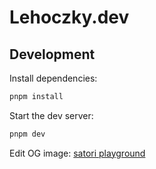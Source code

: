 # Lehoczky.dev

## Development

Install dependencies:

```sh
pnpm install
```

Start the dev server:

```sh
pnpm dev
```

Edit OG image: [satori playground](https://og-playground.vercel.app/?share=7VZba9swFP4rQqG0g7RxkjUtJu1D2w0Kg5V1ZTAMQ7FOHDWyZSQ5l4b890mW7802toe9bNFDjr-jy3fO-Y7sHQ4FBezjKWWrIEFI6S2Hq93O2ggtgEUL7aPjoecdHfcduGZULzoYZSrlZGvQOYdNiVr7jkkINROJ8YWCZ3FSeglnUXKvIVbWBYkGWbqeM6XZfHsrDJjY89vuGQmXkRRZQm8FF9L4e8MLO8oJ5iALB7hH39oR4JKR2fGRvYCPxqMc2u-D5NoaZQK6KWjEFmAbULVXO4IAO44NdzeKAKuUhHA6A70GSBozi5QG-OLyqIItNYRyco5exew1o26qDZs819YVkdQCQy_NZ8ZERiy5EVqL2OKXOb7fFwc1M3EoG-0snk-qGErHl0IzE89r-Fww9ledg9BXwTVJ0AdYiPBlua0IDAyD36BTV5uM7Wgk9mDNf8LovcyLRdEdrICL1NTzAKmWzeKoVcarAI8nXoBL0PVQF1UyNNBC61T5gwEvMnBGYTX4RpSWYhDD2Y1-2ESbi_TsOYWosfZVDmZCUpCfCGVZLsVzr5ZR7beeUbpBSnBGUW80saPetkzIwPVDEWNuq1UR44rB-kZsDHUPeejS89DYq6KaM86Np3c-siMMS7zLNxWKlTIlM8Mm09CgK51-avXMCq3WSEzU8j4mkalpgDlLgMjTSJrwTZ-daFGscDv1tSSJaTxpfC17vWAa3pQkO90Gc1UrMCXadHaeCvdj1MRJhX5wjntaZ9GE58CnhGllpmUK5KPt-4_JkzJxvppY3A-_nl_Ka9goWkNfbTivURPYtoGG6KchkyEHF1VB6tRhAUah3WloDbuDNaT7v54O3KQ6UYNidd0ndR6n9nLqdop9hxxolTZs22EJp-WaRhCF4jLJT3rNclRVNRztsYWijYyd9Vf1zGHekrMW5j7-Qy3nmv2Rov9r-Z_TcnlL4z4WqdWgwv4O57tjfzgyr2DsiGB_MjYPFGZZhP054Qr6GGLxzD5vU_sBaD5J7JPZyL4v38UzoNjXMoN9H2syMzMWwLlYC8kp3n8H)
